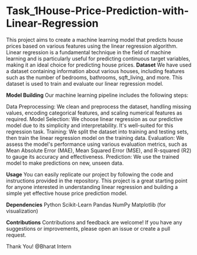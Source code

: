 # Task_1House-Price-Prediction-with-Linear-Regression
This project aims to create a machine learning model that predicts house prices based on various features using the linear regression algorithm. Linear regression is a fundamental technique in the field of machine learning and is particularly useful for predicting continuous target variables, making it an ideal choice for predicting house prices.
**Dataset**
We have used a dataset containing information about various houses, including features such as the number of bedrooms, bathrooms, sqft_living, and more. This dataset is used to train and evaluate our linear regression model.

**Model Building**
Our machine learning pipeline includes the following steps:

Data Preprocessing: We clean and preprocess the dataset, handling missing values, encoding categorical features, and scaling numerical features as required.
Model Selection: We choose linear regression as our predictive model due to its simplicity and interpretability. It's well-suited for this regression task.
Training: We split the dataset into training and testing sets, then train the linear regression model on the training data.
Evaluation: We assess the model's performance using various evaluation metrics, such as Mean Absolute Error (MAE), Mean Squared Error (MSE), and R-squared (R2) to gauge its accuracy and effectiveness.
Prediction: We use the trained model to make predictions on new, unseen data.

**Usage**
You can easily replicate our project by following the code and instructions provided in the repository. This project is a great starting point for anyone interested in understanding linear regression and building a simple yet effective house price prediction model.

**Dependencies**
Python
Scikit-Learn
Pandas
NumPy
Matplotlib (for visualization)

**Contributions**
Contributions and feedback are welcome! If you have any suggestions or improvements, please open an issue or create a pull request.

Thank You!
@Bharat Intern
